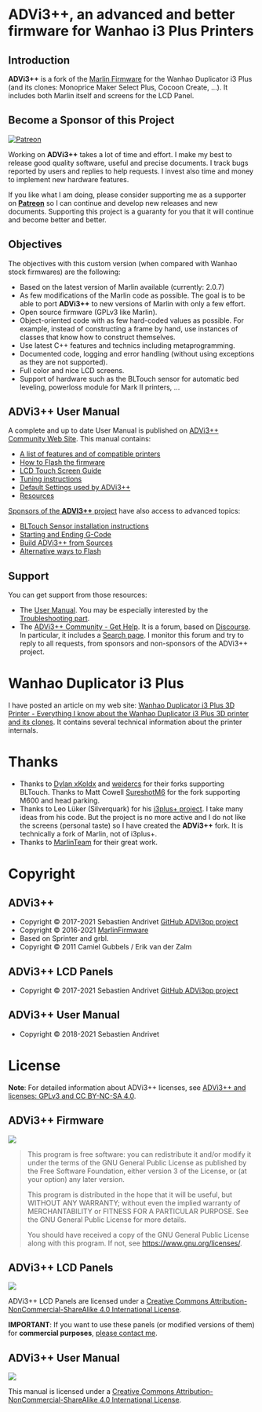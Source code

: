 # ADVi3++, an advanced and better firmware for Wanhao i3 Plus Printers

## Introduction

**ADVi3++** is a fork of the [Marlin Firmware](http://marlinfw.org/) for the Wanhao Duplicator i3 Plus (and its clones: Monoprice Maker Select Plus, Cocoon Create, ...). It includes both Marlin itself and screens for the LCD Panel.

## Become a Sponsor of this Project

[![Patreon](https://c5.patreon.com/external/logo/become_a_patron_button.png)](https://www.patreon.com/bePatron?u=6504486)

Working on **ADVi3++** takes a lot of time and effort. I make my best to release good quality software, useful and precise documents. I track bugs reported by users and replies to help requests. I invest also time and money to implement new hardware features.

If you like what I am doing, please consider supporting me as a supporter on [**Patreon**](https://www.patreon.com/bePatron?u=6504486) so I can continue and develop new releases and new documents. Supporting this project is a guaranty for you that it will continue and become better and better.

## Objectives

The objectives with this custom version (when compared with Wanhao stock firmwares) are the following:

* Based on the latest version of Marlin available (currently: 2.0.7)
* As few modifications of the Marlin code as possible. The goal is to be able to port **ADVi3++** to new versions of Marlin with only a few effort.
* Open source firmware (GPLv3 like Marlin).
* Object-oriented code with as few hard-coded values as possible. For example, instead of constructing a frame by hand, use instances of classes that know how to construct themselves.
* Use latest C++ features and technics including metaprogramming.
* Documented code, logging and error handling (without using exceptions as they are not supported).
* Full color and nice LCD screens.
* Support of hardware such as the BLTouch sensor for automatic bed leveling, powerloss module for Mark II printers, ...

## ADVi3++ User Manual

A complete and up to date User Manual is published on [ADVi3++ Community Web Site](https://community.advi3pp.com/t/advi3-5-user-manual/). This manual contains:

* [A list of features and of compatible printers](https://community.advi3pp.com/t/advi3-5-user-manual-introduction/3528)
* [How to Flash the firmware](https://community.advi3pp.com/t/advi3-5-user-manual-how-to-flash)
* [LCD Touch Screen Guide](https://community.advi3pp.com/t/advi3-5-user-manual-lcd-touch-screen-guide/)
* [Tuning instructions](https://community.advi3pp.com/t/advi3-5-user-manual-tuning/)
* [Default Settings used by ADVi3++](https://community.advi3pp.com/t/advi3-5-user-guide-default-settings/)
* [Resources](https://community.advi3pp.com/t/advi3-5-user-guide-resources/)

[Sponsors of the **ADVI3++** project](https://www.patreon.com/andrivet) have also access to advanced topics:

* [BLTouch Sensor installation instructions](https://community.advi3pp.com/t/advi3-5-add-a-bltouch-sensor/3543)
* [Starting and Ending G-Code](https://community.advi3pp.com/t/advi3-5-user-guide-starting-and-ending-g-code-with-bltouch/)
* [Build ADVi3++ from Sources](https://community.advi3pp.com/t/advi3-5-advanced-building-of-advi3-firmware-from-sources/3553)
* [Alternative ways to Flash](https://community.advi3pp.com/t/advi3-5-alternative-ways-to-flash/3554/2)

## Support

You can get support from those resources:

* The [User Manual](https://community.advi3pp.com/t/advi3-5-user-manual/). You may be especially interested by the [Troubleshooting part](https://community.advi3pp.com/c/user-manual/advi3-5-troubleshooting/).
* The [ADVi3++ Community - Get Help](https://community.advi3pp.com/c/get-help). It is a forum, based on [Discourse](https://www.discourse.org). In particular, it includes a [Search page](https://community.advi3pp.com/search?expanded=true).
I monitor this forum and try to reply to all requests, from sponsors and non-sponsors of the ADVi3++ project.

# Wanhao Duplicator i3 Plus

I have posted an article on my web site: [Wanhao Duplicator i3 Plus 3D Printer - Everything I know about the Wanhao Duplicator i3 Plus 3D printer and its clones](http://sebastien.andrivet.com/en/posts/). It contains several technical information about the printer internals.

# Thanks

* Thanks to [Dylan xKoldx](https://github.com/xKoldx/ADVi3pp-Marlin) and [weidercs](https://github.com/weidercs/ADVi3pp-Marlin) for their forks supporting BLTouch. Thanks to Matt Cowell [SureshotM6](https://github.com/SureshotM6/ADVi3pp-Marlin) for the fork supporting M600 and head parking.
* Thanks to Leo Lüker (Silverquark) for his [i3plus+ project](https://github.com/Silverquark/i3PlusPlus). I take many ideas from his code. But the project is no more active and I do not like the screens (personal taste) so I have created the **ADVi3++** fork. It is technically a fork of Marlin, not of i3plus+.
* Thanks to [MarlinTeam](http://marlinfw.org/) for their great work.

# Copyright

## ADVi3++

* Copyright &copy; 2017-2021 Sebastien Andrivet [GitHub ADVi3pp project](https://github.com/andrivet/advi3pp])
* Copyright &copy; 2016-2021 [MarlinFirmware](https://github.com/MarlinFirmware/Marlin)
* Based on Sprinter and grbl.
* Copyright &copy; 2011 Camiel Gubbels / Erik van der Zalm

## ADVi3++ LCD Panels

* Copyright &copy; 2017-2021 Sebastien Andrivet [GitHub ADVi3pp project](https://github.com/andrivet/advi3pp])

## ADVi3++ User Manual

* Copyright &copy; 2018-2021 Sebastien Andrivet

# License

**Note**: For detailed information about ADVi3++ licenses, see [ADVi3++ and licenses: GPLv3 and CC BY-NC-SA 4.0](https://community.advi3pp.com/t/advi3-user-guide-licenses/). 

## ADVi3++ Firmware

![](https://www.gnu.org/graphics/gplv3-127x51.png)

> This program is free software: you can redistribute it and/or modify it under the terms of the GNU General Public License as published by the Free Software Foundation, either version 3 of the License, or (at your option) any later version.
>
> This program is distributed in the hope that it will be useful, but WITHOUT ANY WARRANTY; without even the implied warranty of MERCHANTABILITY or FITNESS FOR A PARTICULAR PURPOSE.  See the GNU General Public License for more details.
>
> You should have received a copy of the GNU General Public License along with this program. If not, see <https://www.gnu.org/licenses/>.

## ADVi3++ LCD Panels

![](https://i.creativecommons.org/l/by-nc-sa/4.0/88x31.png)

ADVi3++ LCD Panels are licensed under a <a rel="license" href="http://creativecommons.org/licenses/by-nc-sa/4.0/">Creative Commons Attribution-NonCommercial-ShareAlike 4.0 International License</a>.

**IMPORTANT**: If you want to use these panels (or modified versions of them) for **commercial purposes**, [please contact me](https://community.advi3pp.com/u/andrivet).

## ADVi3++ User Manual

![](https://i.creativecommons.org/l/by-nc-sa/4.0/88x31.png)

This manual is licensed under a <a rel="license" href="http://creativecommons.org/licenses/by-nc-sa/4.0/">Creative Commons Attribution-NonCommercial-ShareAlike 4.0 International License</a>.
